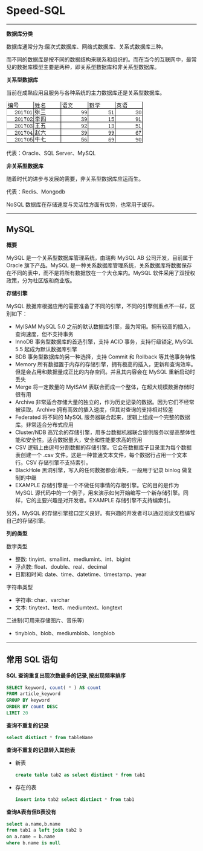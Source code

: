# Speed-SQL

---

**数据库分类**

数据库通常分为:层次式数据库、网络式数据库、关系式数据库三种。

而不同的数据库是按不同的数据结构来联系和组织的。而在当今的互联网中，最常见的数据库模型主要是两种，即关系型数据库和非关系型数据库。

**关系型数据库**

当前在成熟应用且服务与各种系统的主力数据库还是关系型数据库。

![image](../../../assets/img/Integrated/数据库/Speed-SQL/1.png)

代表：Oracle、SQL Server、MySQL

**非关系型数据库**

随着时代的进步与发展的需要，非关系型数据库应运而生。

代表：Redis、Mongodb

NoSQL 数据库在存储速度与灵活性方面有优势，也常用于缓存。

---

## MySQL

**概要**

MySQL 是一个关系型数据库管理系统，由瑞典 MySQL AB 公司开发，目前属于 Oracle 旗下产品。MySQL 是一种关系数据库管理系统，关系数据库将数据保存在不同的表中，而不是将所有数据放在一个大仓库内。MySQL 软件采用了双授权政策，分为社区版和商业版。

**存储引擎**

MySQL 数据库根据应用的需要准备了不同的引擎，不同的引擎侧重点不一样，区别如下：

- MyISAM MySQL 5.0 之前的默认数据库引擎，最为常用。拥有较高的插入，查询速度，但不支持事务
- InnoDB 事务型数据库的首选引擎，支持 ACID 事务，支持行级锁定, MySQL 5.5 起成为默认数据库引擎
- BDB 事务型数据库的另一种选择，支持 Commit 和 Rollback 等其他事务特性
- Memory 所有数据置于内存的存储引擎，拥有极高的插入，更新和查询效率。但是会占用和数据量成正比的内存空间。并且其内容会在 MySQL 重新启动时丢失
- Merge 将一定数量的 MyISAM 表联合而成一个整体，在超大规模数据存储时很有用
- Archive 非常适合存储大量的独立的，作为历史记录的数据。因为它们不经常被读取。Archive 拥有高效的插入速度，但其对查询的支持相对较差
- Federated 将不同的 MySQL 服务器联合起来，逻辑上组成一个完整的数据库。非常适合分布式应用
- Cluster/NDB 高冗余的存储引擎，用多台数据机器联合提供服务以提高整体性能和安全性。适合数据量大，安全和性能要求高的应用
- CSV 逻辑上由逗号分割数据的存储引擎。它会在数据库子目录里为每个数据表创建一个 .csv 文件。这是一种普通文本文件，每个数据行占用一个文本行。CSV 存储引擎不支持索引。
- BlackHole 黑洞引擎，写入的任何数据都会消失，一般用于记录 binlog 做复制的中继
- EXAMPLE 存储引擎是一个不做任何事情的存根引擎。它的目的是作为 MySQL 源代码中的一个例子，用来演示如何开始编写一个新存储引擎。同样，它的主要兴趣是对开发者。EXAMPLE 存储引擎不支持编索引。

另外，MySQL 的存储引擎接口定义良好。有兴趣的开发者可以通过阅读文档编写自己的存储引擎。

**列的类型**

数字类型
- 整数: tinyint、smallint、mediumint、int、bigint
- 浮点数: float、double、real、decimal
- 日期和时间: date、time、datetime、timestamp、year

字符串类型
- 字符串: char、varchar
- 文本: tinytext、text、mediumtext、longtext

二进制(可用来存储图片、音乐等)
- tinyblob、blob、mediumblob、longblob

---

## 常用 SQL 语句

**SQL 查询重复出现次数最多的记录,按出现频率排序**
```sql
SELECT keyword, count( * ) AS count
FROM article_keyword
GROUP BY keyword
ORDER BY count DESC
LIMIT 20
```

**查询不重复的记录**
```sql
select distinct * from tableName
```

**查询不重复的记录转入其他表**

- 新表
    ```sql
    create table tab2 as select distinct * from tab1
    ```

- 存在的表
    ```sql
    insert into tab2 select distinct * from tab1
    ```

**查询A表有但B表没有**
```sql
select a.name,b.name
from tab1 a left join tab2 b
on a.name = b.name
where b.name is null
```
